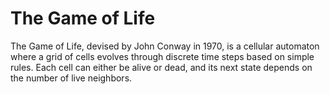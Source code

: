 # The Game of Life
The Game of Life, devised by John Conway in 1970, is a cellular automaton where a grid of cells evolves through discrete time steps based on simple rules. Each cell can either be alive or dead, and its next state depends on the number of live neighbors.
